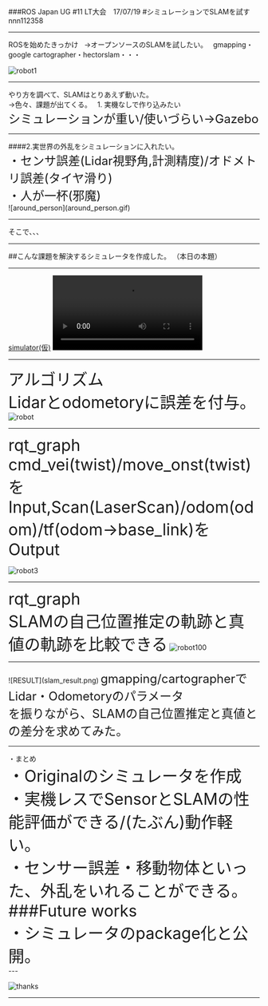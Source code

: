 ###ROS Japan UG #11 LT大会　17/07/19 
#シミュレーションでSLAMを試す
nnn112358

---

  ROSを始めたきっかけ   
 →オープンソースのSLAMを試したい。  
  gmapping・google cartographer・hectorslam・・・
  
![robot1](SLAM_image.png)


---
<div style="text-align: left;">
やり方を調べて、SLAMはとりあえず動いた。<br>
→色々、課題が出てくる。  
1. 実機なしで作り込みたい<br> 
<font size="5">シミュレーションが重い/使いづらい→Gazebo <br></font>
 </div>
<img src="gazebo.png" alt="" >

---

<div style="text-align: left;">
####2.実世界の外乱をシミュレーションに入れたい。<br> 
<font size="5">・センサ誤差(Lidar視野角,計測精度)/オドメトリ誤差(タイヤ滑り)<br>
・人が一杯(邪魔)</font>
</div>
![around_person](around_person.gif)

---

そこで、、、    

---

##こんな課題を解決するシミュレータを作成した。
（本日の本題）  

---
[simulator(仮)](https://github.com/nnn112358/robotics_Lidar_sim2d)
![robot_video](robot_slam_video.mp4)

---

<font size="6">アルゴリズム<br>
Lidarとodometoryに誤差を付与。</font>
![robot](Lidar_cal2.png)

---
<div style="text-align: left;">

<font size="6">rqt_graph<br>
cmd_vei(twist)/move_onst(twist)をInput,Scan(LaserScan)/odom(odom)/tf(odom→base_link)をOutput
</font></div>
![robot3](Lidar_cal3.png)

---

<font size="6">rqt_graph<br>
SLAMの自己位置推定の軌跡と真値の軌跡を比較できる</font>
![robot100](Lidar_cal4.png)

---

<div style="text-align: left;">
![RESULT](slam_result.png)
<font size="5">gmapping/cartographerでLidar・Odometoryのパラメータ<br>
を振りながら、SLAMの自己位置推定と真値との差分を求めてみた。<br>


</font></div>

---
<div style="text-align: left;">
・まとめ<br>
<font size="6">
・Originalのシミュレータを作成<br>
・実機レスでSensorとSLAMの性能評価ができる/(たぶん)動作軽い。<br>
・センサー誤差・移動物体といった、外乱をいれることができる。<br>
###Future works<br>
・シミュレータのpackage化と公開。<br>
</font></div>
---

![thanks](thanks.gif)


---


